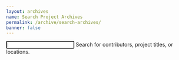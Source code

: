 ```yaml
---
layout: archives
name: Search Project Archives
permalink: /archive/search-archives/
banner: false
---
```


<div class="search input-field">
  <input type="text" id="autocomplete-input" class="autocomplete" autofocus>
  <label for="autocomplete-input" class='search-label'>Search for contributors, project titles, or locations.</label>
</div>

